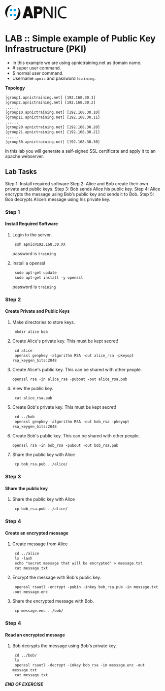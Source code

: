 ![](images/apnic_logo.png)
# LAB :: Simple example of Public Key Infrastructure (PKI)

* In this example we are using apnictraining.net as domain name.  
* \# super user command.  
* $  normal user command.  
* Username `apnic` and password `training`.


**Topology**

	[group1.apnictraining.net] [192.168.30.1]
	[group2.apnictraining.net] [192.168.30.2]
	......  
	[group10.apnictraining.net] [192.168.30.10]  
	[group11.apnictraining.net] [192.168.30.11]  
	......  
	[group20.apnictraining.net] [192.168.30.20]  
	[group21.apnictraining.net] [192.168.30.21]  
	......
	[group30.apnictraining.net] [192.168.30.30]  

In this lab you will generate a self-signed SSL certificate and apply it to an apache webserver.

## Lab Tasks
Step 1: Install required software
Step 2: Alice and Bob create their own private and public keys.
Step 3: Bob sends Alice his public key.
Step 4: Alice encrypts the message using Bob’s public key and
sends it to Bob.
Step 5: Bob decrypts Alice’s message using his private key.<br>

### <a name="fenced-code-block">Step 1</a>
#### Install Required Software

1. Login to the server.

		ssh apnic@192.168.30.XX

	password is `training`

2. Install a openssl

		sudo apt-get update
		sudo apt-get install -y openssl

	password is `training`


### <a name="fenced-code-block">Step 2</a>
#### Create Private and Public Keys
1. Make directories to store keys.

		mkdir alice bob


2. Create Alice's private key. This must be kept secret!

		cd alice
		openssl genpkey -algorithm RSA -out alice_rsa -pkeyopt rsa_keygen_bits:2048

3.  Create Alice's public key. This can be shared with other people.

		openssl rsa -in alice_rsa -pubout -out alice_rsa.pub

4. View the public key.

		cat alice_rsa.pub

5. Create Bob's private key. This must be kept secret!

		cd ../bob
		openssl genpkey -algorithm RSA -out bob_rsa -pkeyopt rsa_keygen_bits:2048

6.  Create Bob's public key. This can be shared with other people.

		openssl rsa -in bob_rsa -pubout -out bob_rsa.pub

7. Share the public key with Alice

		cp bob_rsa.pub ../alice/

### <a name="fenced-code-block">Step 3</a>
#### Share the public key
1. Share the public key with Alice

		cp bob_rsa.pub ../alice/


### <a name="fenced-code-block">Step 4</a>
#### Create an encrypted message
1. Create message from Alice

		cd ../alice
		ls -lash
		echo "secret message that will be encrypted" > message.txt
		cat message.txt

2. Encrypt the message with Bob's public key.

		openssl rsautl -encrypt -pubin -inkey bob_rsa.pub -in message.txt -out message.enc

3. Share the encrypted message with Bob.

		cp message.enc ../bob/

### <a name="fenced-code-block">Step 4</a>
#### Read an encrypted message
1. Bob decrypts the message using Bob's private key.

		cd ../bob/
		ls
		openssl rsautl -decrypt -inkey bob_rsa -in message.enc -out message.txt
		cat message.txt

***END OF EXERCISE***
